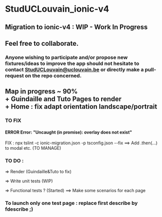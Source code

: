 # StudUCLouvain_ionic-v4
## Migration to ionic-v4 : WIP - Work In Progress
## Feel free to collaborate. 
### Anyone wishing to participate and/or propose new fixtures/ideas to improve the app should not hesitate to contact StudUCLouvain@uclouvain.be or directly make a pull-request on the repo concerned.

## Map in progress ~ 90%<br>+ Guindaille and Tuto Pages to render<br>+ Home : fix adapt orientation landscape/portrait


### TO FIX
#### ERROR Error: "Uncaught (in promise): overlay does not exist"
FIX : npx tslint -c ionic-migration.json -p tsconfig.json --fix
==> Add .then(...) to modal etc. (TO MANAGE)


### TO DO :

=> Render (Guindaille&Tuto to fix)

=> Write unit tests (WIP)

=> Functional tests ? (Started)
==> Make some scenarios for each page


### To launch only one test page : replace first describe by fdescribe ;)
